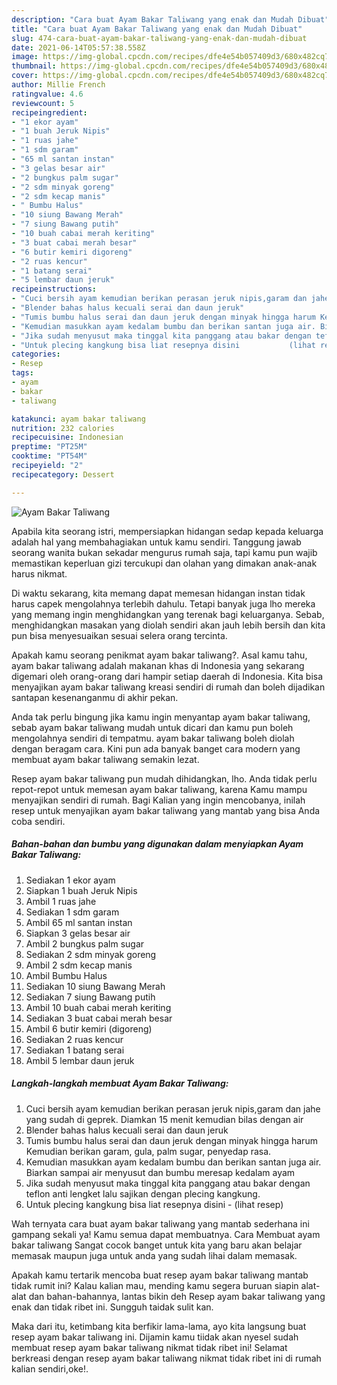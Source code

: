 ```yaml
---
description: "Cara buat Ayam Bakar Taliwang yang enak dan Mudah Dibuat"
title: "Cara buat Ayam Bakar Taliwang yang enak dan Mudah Dibuat"
slug: 474-cara-buat-ayam-bakar-taliwang-yang-enak-dan-mudah-dibuat
date: 2021-06-14T05:57:38.558Z
image: https://img-global.cpcdn.com/recipes/dfe4e54b057409d3/680x482cq70/ayam-bakar-taliwang-foto-resep-utama.jpg
thumbnail: https://img-global.cpcdn.com/recipes/dfe4e54b057409d3/680x482cq70/ayam-bakar-taliwang-foto-resep-utama.jpg
cover: https://img-global.cpcdn.com/recipes/dfe4e54b057409d3/680x482cq70/ayam-bakar-taliwang-foto-resep-utama.jpg
author: Millie French
ratingvalue: 4.6
reviewcount: 5
recipeingredient:
- "1 ekor ayam"
- "1 buah Jeruk Nipis"
- "1 ruas jahe"
- "1 sdm garam"
- "65 ml santan instan"
- "3 gelas besar air"
- "2 bungkus palm sugar"
- "2 sdm minyak goreng"
- "2 sdm kecap manis"
- " Bumbu Halus"
- "10 siung Bawang Merah"
- "7 siung Bawang putih"
- "10 buah cabai merah keriting"
- "3 buat cabai merah besar"
- "6 butir kemiri digoreng"
- "2 ruas kencur"
- "1 batang serai"
- "5 lembar daun jeruk"
recipeinstructions:
- "Cuci bersih ayam kemudian berikan perasan jeruk nipis,garam dan jahe yang sudah di geprek. Diamkan 15 menit kemudian bilas dengan air"
- "Blender bahas halus kecuali serai dan daun jeruk"
- "Tumis bumbu halus serai dan daun jeruk dengan minyak hingga harum Kemudian berikan garam, gula, palm sugar, penyedap rasa."
- "Kemudian masukkan ayam kedalam bumbu dan berikan santan juga air. Biarkan sampai air menyusut dan bumbu meresap kedalam ayam"
- "Jika sudah menyusut maka tinggal kita panggang atau bakar dengan teflon anti lengket lalu sajikan dengan plecing kangkung."
- "Untuk plecing kangkung bisa liat resepnya disini           (lihat resep)"
categories:
- Resep
tags:
- ayam
- bakar
- taliwang

katakunci: ayam bakar taliwang 
nutrition: 232 calories
recipecuisine: Indonesian
preptime: "PT25M"
cooktime: "PT54M"
recipeyield: "2"
recipecategory: Dessert

---
```



![Ayam Bakar Taliwang](https://img-global.cpcdn.com/recipes/dfe4e54b057409d3/680x482cq70/ayam-bakar-taliwang-foto-resep-utama.jpg)

Apabila kita seorang istri, mempersiapkan hidangan sedap kepada keluarga adalah hal yang membahagiakan untuk kamu sendiri. Tanggung jawab seorang  wanita bukan sekadar mengurus rumah saja, tapi kamu pun wajib memastikan keperluan gizi tercukupi dan olahan yang dimakan anak-anak harus nikmat.

Di waktu  sekarang, kita memang dapat memesan hidangan instan tidak harus capek mengolahnya terlebih dahulu. Tetapi banyak juga lho mereka yang memang ingin menghidangkan yang terenak bagi keluarganya. Sebab, menghidangkan masakan yang diolah sendiri akan jauh lebih bersih dan kita pun bisa menyesuaikan sesuai selera orang tercinta. 



Apakah kamu seorang penikmat ayam bakar taliwang?. Asal kamu tahu, ayam bakar taliwang adalah makanan khas di Indonesia yang sekarang digemari oleh orang-orang dari hampir setiap daerah di Indonesia. Kita bisa menyajikan ayam bakar taliwang kreasi sendiri di rumah dan boleh dijadikan santapan kesenanganmu di akhir pekan.

Anda tak perlu bingung jika kamu ingin menyantap ayam bakar taliwang, sebab ayam bakar taliwang mudah untuk dicari dan kamu pun boleh mengolahnya sendiri di tempatmu. ayam bakar taliwang boleh diolah dengan beragam cara. Kini pun ada banyak banget cara modern yang membuat ayam bakar taliwang semakin lezat.

Resep ayam bakar taliwang pun mudah dihidangkan, lho. Anda tidak perlu repot-repot untuk memesan ayam bakar taliwang, karena Kamu mampu menyajikan sendiri di rumah. Bagi Kalian yang ingin mencobanya, inilah resep untuk menyajikan ayam bakar taliwang yang mantab yang bisa Anda coba sendiri.

<!--inarticleads1-->

##### Bahan-bahan dan bumbu yang digunakan dalam menyiapkan Ayam Bakar Taliwang:

1. Sediakan 1 ekor ayam
1. Siapkan 1 buah Jeruk Nipis
1. Ambil 1 ruas jahe
1. Sediakan 1 sdm garam
1. Ambil 65 ml santan instan
1. Siapkan 3 gelas besar air
1. Ambil 2 bungkus palm sugar
1. Sediakan 2 sdm minyak goreng
1. Ambil 2 sdm kecap manis
1. Ambil  Bumbu Halus
1. Sediakan 10 siung Bawang Merah
1. Sediakan 7 siung Bawang putih
1. Ambil 10 buah cabai merah keriting
1. Sediakan 3 buat cabai merah besar
1. Ambil 6 butir kemiri (digoreng)
1. Sediakan 2 ruas kencur
1. Sediakan 1 batang serai
1. Ambil 5 lembar daun jeruk




<!--inarticleads2-->

##### Langkah-langkah membuat Ayam Bakar Taliwang:

1. Cuci bersih ayam kemudian berikan perasan jeruk nipis,garam dan jahe yang sudah di geprek. Diamkan 15 menit kemudian bilas dengan air
1. Blender bahas halus kecuali serai dan daun jeruk
1. Tumis bumbu halus serai dan daun jeruk dengan minyak hingga harum Kemudian berikan garam, gula, palm sugar, penyedap rasa.
1. Kemudian masukkan ayam kedalam bumbu dan berikan santan juga air. Biarkan sampai air menyusut dan bumbu meresap kedalam ayam
1. Jika sudah menyusut maka tinggal kita panggang atau bakar dengan teflon anti lengket lalu sajikan dengan plecing kangkung.
1. Untuk plecing kangkung bisa liat resepnya disini -           (lihat resep)




Wah ternyata cara buat ayam bakar taliwang yang mantab sederhana ini gampang sekali ya! Kamu semua dapat membuatnya. Cara Membuat ayam bakar taliwang Sangat cocok banget untuk kita yang baru akan belajar memasak maupun juga untuk anda yang sudah lihai dalam memasak.

Apakah kamu tertarik mencoba buat resep ayam bakar taliwang mantab tidak rumit ini? Kalau kalian mau, mending kamu segera buruan siapin alat-alat dan bahan-bahannya, lantas bikin deh Resep ayam bakar taliwang yang enak dan tidak ribet ini. Sungguh taidak sulit kan. 

Maka dari itu, ketimbang kita berfikir lama-lama, ayo kita langsung buat resep ayam bakar taliwang ini. Dijamin kamu tiidak akan nyesel sudah membuat resep ayam bakar taliwang nikmat tidak ribet ini! Selamat berkreasi dengan resep ayam bakar taliwang nikmat tidak ribet ini di rumah kalian sendiri,oke!.

